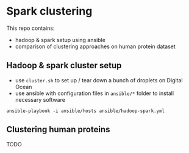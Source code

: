 #  Spark clustering

This repo contains:
- hadoop & spark setup using ansible
- comparison of clustering approaches on human protein dataset


## Hadoop & spark cluster setup

- use `cluster.sh` to set up / tear down a bunch of droplets on Digital Ocean
- use ansible with configuration files in `ansible/*` folder to install necessary software

```shell
ansible-playbook -i ansible/hosts ansible/hadoop-spark.yml
```


## Clustering human proteins

TODO
